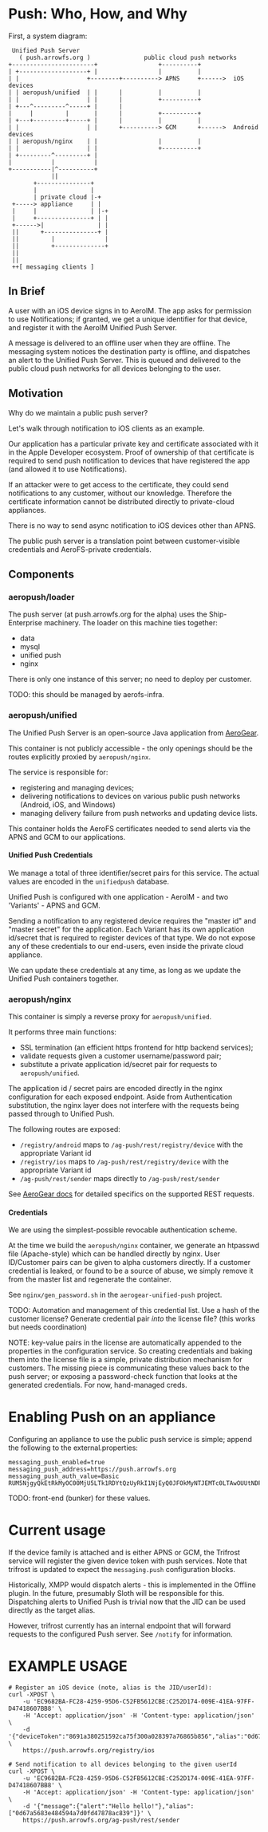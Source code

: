 # Push: Who, How, and Why

First, a system diagram:

     Unified Push Server
       ( push.arrowfs.org )               public cloud push networks
    +-----------------------+                 +----------+
    | +-------------------+ |                 |          |
    | |                   +--------+----------> APNS     +------>  iOS devices
    | | aeropush/unified  | |      |          |          |
    | |                   | |      |          +----------+
    | +---^---------^-----+ |      |
    |     |         |       |      |          +----------+
    | +---+---------+-----+ |      |          |          |
    | |                   | |      +----------> GCM      +------>  Android devices
    | | aeropush/nginx    | |                 |          |
    | |                   | |                 +----------+
    | +---------^---------+ |
    |           |           |
    +-----------|^----------+
                ||
           +---------------+
           |               |
           | private cloud |-+
     +-----> appliance     | |
     |     |               | |-+
     |     +---------------+ | |
     +------>|               | |
     ||      +---------------+ |
     ||         |              |
     ||         +--------------+
     ||
     ||
     ++[ messaging clients ]


## In Brief

A user with an iOS device signs in to AeroIM. The app asks for permission to
use Notifications; if granted, we get a unique identifier for that device, and
register it with the AeroIM Unified Push Server.

A message is delivered to an offline user when they are offline. The messaging
system notices the destination party is offline, and dispatches an alert to the
Unified Push Server. This is queued and delivered to the public cloud push
networks for all devices belonging to the user.


## Motivation

Why do we maintain a public push server?

Let's walk through notification to iOS clients as an example.

Our application has a particular private key and certificate associated with it
in the Apple Developer ecosystem. Proof of ownership of that certificate is
required to send push notification to devices that have registered the app (and
allowed it to use Notifications).

If an attacker were to get access to the certificate, they could send
notifications to any customer, without our knowledge. Therefore the certificate
information cannot be distributed directly to private-cloud appliances.

There is no way to send async notification to iOS devices other than APNS.

The public push server is a translation point between customer-visible
credentials and AeroFS-private credentials.


## Components

### aeropush/loader

The push server (at push.arrowfs.org for the alpha) uses the Ship-Enterprise
machinery. The loader on this machine ties together:

 - data
 - mysql
 - unified push
 - nginx

There is only one instance of this server; no need to deploy per customer.

TODO: this should be managed by aerofs-infra.


### aeropush/unified

The Unified Push Server is an open-source Java application from
[AeroGear](https://aerogear.org/push/).

This container is not publicly accessible - the only openings should be the
routes explicitly proxied by `aeropush/nginx`.

The service is responsible for:

 - registering and managing devices;
 - delivering notifications to devices on various public push networks
   (Android, iOS, and Windows)
 - managing delivery failure from push networks and updating device lists.

This container holds the AeroFS certificates needed to send alerts via the APNS
and GCM to our applications.

#### Unified Push Credentials

We manage a total of three identifier/secret pairs for this service. The actual
values are encoded in the `unifiedpush` database.

Unified Push is configured with one application - AeroIM - and two 'Variants' -
APNS and GCM.

Sending a notification to any registered device requires the "master id" and
"master secret" for the application. Each Variant has its own application
id/secret that is required to register devices of that type. We do not expose
any of these credentials to our end-users, even inside the private cloud
appliance.

We can update these credentials at any time, as long as we update the Unified
Push containers together.


### aeropush/nginx

This container is simply a reverse proxy for `aeropush/unified`.

It performs three main functions:

 - SSL termination (an efficient https frontend for http backend services);
 - validate requests given a customer username/password pair;
 - substitute a private application id/secret pair for requests to `aeropush/unified`.

The application id / secret pairs are encoded directly in the nginx
configuration for each exposed endpoint. Aside from Authentication
substitution, the nginx layer does not interfere with the requests being passed
through to Unified Push.

The following routes are exposed:

 - `/registry/android` maps to `/ag-push/rest/registry/device` with the
   appropriate Variant id
 - `/registry/ios` maps to `/ag-push/rest/registry/device` with the appropriate
   Variant id
 - `/ag-push/rest/sender` maps directly to `/ag-push/rest/sender`

See [AeroGear docs](https://aerogear.org/docs/specs/aerogear-unifiedpush-rest-1.0.x/overview-index.html)
for detailed specifics on the supported REST requests.

#### Credentials

We are using the simplest-possible revocable authentication scheme.

At the time we build the `aeropush/nginx` container, we generate an htpasswd
file (Apache-style) which can be handled directly by nginx. User ID/Customer
pairs can be given to alpha customers directly. If a customer credential is
leaked, or found to be a source of abuse, we simply remove it from the master
list and regenerate the container.

See `nginx/gen_password.sh` in the `aerogear-unified-push` project.

TODO: Automation and management of this credential list. Use a hash of the
customer license? Generate credential pair _into_ the license file? (this works
but needs coordination)

NOTE: key-value pairs in the license are automatically appended to the
properties in the configuration service. So creating credentials and baking
them into the license file is a simple, private distribution mechanism for
customers. The missing piece is communicating these values back to the push
server; or exposing a password-check function that looks at the generated
credentials. For now, hand-managed creds.

# Enabling Push on an appliance

Configuring an appliance to use the public push service is simple; append the
following to the external.properties:

    messaging_push_enabled=true
    messaging_push_address=https://push.arrowfs.org
    messaging_push_auth_value=Basic RUM5NjgyQkEtRkMyOC00MjU5LTk1RDYtQzUyRkI1NjEyQ0JFOkMyNTJEMTc0LTAwOUUtNDFFQS05N0ZGLUQ0NzQxODYwN0JCOA==


TODO: front-end (bunker) for these values.

# Current usage

If the device family is attached and is either APNS or GCM, the Trifrost
service will register the given device token with push services.
Note that trifrost is updated to expect the `messaging.push` configuration blocks.

Historically, XMPP would dispatch alerts - this is implemented in the Offline
plugin. In the future, presumably Sloth will be responsible for this.
Dispatching alerts to Unified Push is trivial now that the JID can be used
directly as the target alias.

However, trifrost currently has an internal endpoint that will forward requests
to the configured Push server. See `/notify` for information.

# EXAMPLE USAGE

    # Register an iOS device (note, alias is the JID/userId):
    curl -XPOST \
        -u 'EC9682BA-FC28-4259-95D6-C52FB5612CBE:C252D174-009E-41EA-97FF-D47418607BB8' \
        -H 'Accept: application/json' -H 'Content-type: application/json' \
        -d '{"deviceToken":"8691a380251592ca75f300a028397a76865b856","alias":"0d67a5683e484594a7d0fd47878ac839"}' \
        https://push.arrowfs.org/registry/ios

    # Send notification to all devices belonging to the given userId
    curl -XPOST \
        -u 'EC9682BA-FC28-4259-95D6-C52FB5612CBE:C252D174-009E-41EA-97FF-D47418607BB8' \
        -H 'Accept: application/json' -H 'Content-type: application/json' \
        -d '{"message":{"alert":"Hello hello!"},"alias":["0d67a5683e484594a7d0fd47878ac839"]}' \
        https://push.arrowfs.org/ag-push/rest/sender

